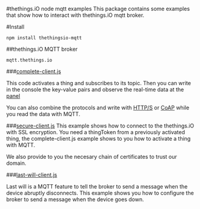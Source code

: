 #thethings.iO node mqtt examples
This package contains some examples that show how to interact with thethings.iO mqtt broker.

#Install
```
npm install thethingsio-mqtt
```

##thethings.iO MQTT broker

```
mqtt.thethings.io
```

###[complete-client.js](https://github.com/theThings/thethingsio-mqtt-node/tree/master/examples/complete-client.js)

This code activates a thing and subscribes to its topic. Then you can write in the console the key-value pairs and observe the real-time data at the [panel](panel.thethings.io)

You can also combine the protocols and write with [HTTP/S](https://github.com/theThings/thethingsio-api-node) or [CoAP](https://github.com/theThings/thethingsio-coap-node)
while you read the data with MQTT.

###[secure-client.js](https://github.com/theThings/thethingsio-mqtt-node/tree/master/examples/secure-client.js)
This example shows how to connect to the thethings.iO with SSL encryption. You need a thingToken from a previously
activated thing, the complete-client.js example shows to you how to activate a thing with MQTT.

We also provide to you the necesary chain of certificates to trust our domain.


###[last-will-client.js](https://github.com/theThings/thethingsio-mqtt-node/tree/master/examples/last-will-client.js)

Last will is a MQTT feature to tell the broker to send a message when the device abruptly disconnects. This example shows
you how to configure the broker to send a message when the device goes down.